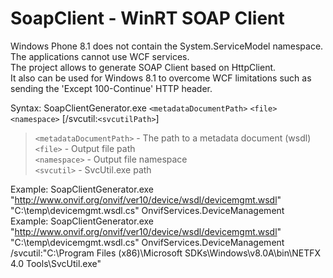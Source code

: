 SoapClient - WinRT SOAP Client
==========

Windows Phone 8.1 does not contain the System.ServiceModel namespace. <br />
The applications cannot use WCF services. <br />
The project allows to generate SOAP Client based on HttpClient. <br />
It also can be used for Windows 8.1 to overcome WCF limitations such as sending the 'Except 100-Continue' HTTP header.<br />

Syntax: SoapClientGenerator.exe `<metadataDocumentPath>` `<file>` `<namespace>` [/svcutil:`<svcutilPath>`]<br />
>`<metadataDocumentPath>` - The path to a metadata document (wsdl)<br />
>`<file>`                 - Output file path<br />
>`<namespace>`            - Output file namespace<br />
>`<svcutil>`              - SvcUtil.exe path<br />


Example: SoapClientGenerator.exe "http://www.onvif.org/onvif/ver10/device/wsdl/devicemgmt.wsdl" "C:\\temp\\devicemgmt.wsdl.cs" OnvifServices.DeviceManagement<br />
Example: SoapClientGenerator.exe "http://www.onvif.org/onvif/ver10/device/wsdl/devicemgmt.wsdl" "C:\\temp\\devicemgmt.wsdl.cs" OnvifServices.DeviceManagement /svcutil:"C:\\Program Files (x86)\\Microsoft SDKs\\Windows\\v8.0A\\bin\\NETFX 4.0 Tools\\SvcUtil.exe"<br />
